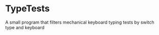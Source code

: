 # TypeTests
A small program that filters mechanical keyboard typing tests by switch type and keyboard 
